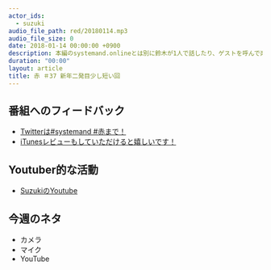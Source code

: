 ```yaml
---
actor_ids:
  - suzuki  
audio_file_path: red/20180114.mp3
audio_file_size: 0
date: 2018-01-14 00:00:00 +0900
description: 本編のsystemand.onlineとは別に鈴木が1人で話したり、ゲストを呼んで楽しくおしゃべりしちゃおう！っていうPodcastです！収録は1月8日です。
duration: "00:00"
layout: article
title: 赤 ＃37 新年二発目少し短い回
---
```

## 番組へのフィードバック
* [Twitterは#systemand #赤まで！](https://twitter.com/search?q=%23systemand)
* [iTunesレビューもしていただけると嬉しいです！](https://itunes.apple.com/jp/podcast/systemand-online/id1205168408?mt=2)

## Youtuber的な活動
* [SuzukiのYoutube](https://www.youtube.com/channel/UCqTozqKO5AWD8OccCnW3Rvw)

## 今週のネタ
* カメラ
* マイク
* YouTube
